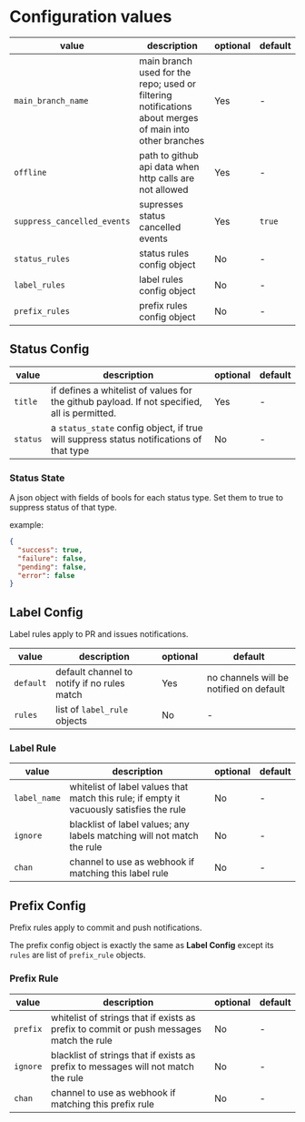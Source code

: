 # Configuration values

| value | description | optional | default |
|-|-|-|-|
| `main_branch_name` | main branch used for the repo; used or filtering notifications about merges of main into other branches | Yes | - |
| `offline` | path to github api data when http calls are not allowed | Yes | - |
| `suppress_cancelled_events` | supresses status cancelled events | Yes | `true` |
| `status_rules` | status rules config object | No | - |
| `label_rules` | label rules config object | No | - |
| `prefix_rules` | prefix rules config object | No | - |

## Status Config

| value | description | optional | default |
|-|-|-|-|
| `title` | if defines a whitelist of values for the github payload. If not specified, all is permitted. | Yes | - |
| `status` | a `status_state` config object, if true will suppress status notifications of that type | No | - |

### Status State

A json object with fields of bools for each status type. Set them to true to suppress status of that type.

example: 
```json
{
  "success": true,
  "failure": false,
  "pending": false,
  "error": false
}
```

## Label Config

Label rules apply to PR and issues notifications.

| value | description | optional | default |
|-|-|-|-|
| `default` | default channel to notify if no rules match | Yes | no channels will be notified on default |
| `rules` | list of `label_rule` objects | No | - |

### Label Rule

| value | description | optional | default |
|-|-|-|-|
| `label_name` | whitelist of label values that match this rule; if empty it vacuously satisfies the rule | No | - |
| `ignore` | blacklist of label values; any labels matching will not match the rule | No | - |
| `chan` | channel to use as webhook if matching this label rule | No | - |

## Prefix Config

Prefix rules apply to commit and push notifications.

The prefix config object is exactly the same as **Label Config** except its `rules` are list of `prefix_rule` objects.

### Prefix Rule

| value | description | optional | default |
|-|-|-|-|
| `prefix` | whitelist of strings that if exists as prefix to commit or push messages match the rule | No | - |
| `ignore` | blacklist of strings that if exists as prefix to messages will not match the rule | No | - |
| `chan` | channel to use as webhook if matching this prefix rule | No | - |
